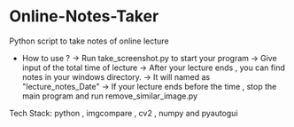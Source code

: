 # Online-Notes-Taker
Python script to take notes of online lecture

* How to use ?
-> Run take_screenshot.py to start your program
-> Give input of the total time of lecture 
-> After your lecture ends , you can find notes in your windows directory.
-> It will named as "lecture_notes_Date"
-> If your lecture ends before the time , stop the main program and run remove_similar_image.py 

Tech Stack: python , imgcompare , cv2 , numpy and pyautogui

